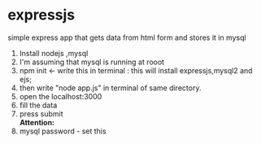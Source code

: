 # expressjs

<p> simple express app that gets data from html form and stores it in mysql
</p>
<ol>
<li> Install nodejs ,mysql </li>
<li> I'm assuming that mysql is running at rooot</li>

<li> 
npm init <- write this in terminal : this will install expressjs,mysql2 and ejs; 
</li>

<li> then write "node app.js" in terminal of same directory.
</li>
<li> 
open the localhost:3000
</li>
<li> 
fill the data
</li>
<li> 
press submit
</li>
<b>
Attention:
</b>
<li>mysql password - set this
</li>

</ol>

